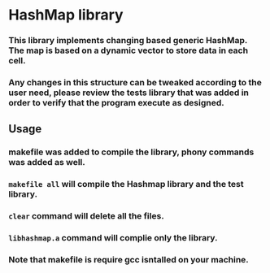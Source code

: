 # HashMap library

### This library implements changing based generic HashMap. The map is based on a dynamic vector to store data in each cell. 

### Any changes in this structure can be tweaked according to the user need, please review the tests library that was added in order to verify that the program execute as designed. 

## Usage
### makefile was added to compile the library, phony commands was added as well.
### `makefile all` will compile the Hashmap library and the test library.
### `clear` command will delete all the files.
### `libhashmap.a` command will complie only the library. 

### Note that makefile is require gcc isntalled on your machine. 

